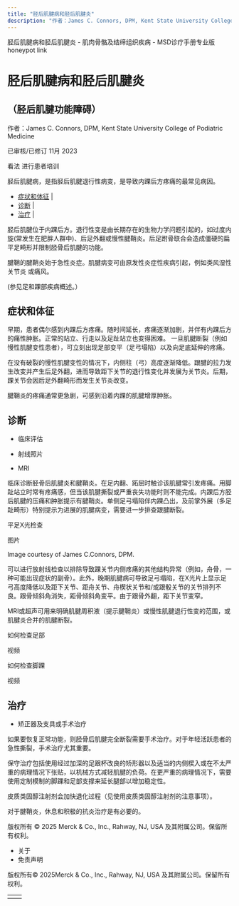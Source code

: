 ```yaml
---
title: "胫后肌腱病和胫后肌腱炎"
description: "作者：James C. Connors, DPM, Kent State University College of Podiatric Medicine"
---
```


﻿胫后肌腱病和胫后肌腱炎 \- 肌肉骨骼及结缔组织疾病 \- MSD诊疗手册专业版 honeypot link

# 胫后肌腱病和胫后肌腱炎

## （胫后肌腱功能障碍）

作者：James C. Connors, DPM, Kent State University College of Podiatric Medicine

已审核/已修订 11月 2023

看法 进行患者培训

胫后肌腱病，是指胫后肌腱退行性病变，是导致内踝后方疼痛的最常见病因。

- [症状和体征](#症状和体征_v27855265_zh) \|
- [诊断](#诊断_v27855269_zh) \|
- [治疗](#治疗_v27855275_zh) \|

胫后肌腱位于内踝后方。退行性变是由长期存在的生物力学问题引起的，如过度内旋(常发生在肥胖人群中)、后足外翻或慢性腱鞘炎。后足跗骨联合会造成僵硬的扁平足畸形并限制胫骨后肌腱的功能。

腱鞘的腱鞘炎始于急性炎症。肌腱病变可由原发性炎症性疾病引起，例如类风湿性关节炎 或痛风。

(参见足和踝部疾病概述。）

## 症状和体征

早期，患者偶尔感到内踝后方疼痛。随时间延长，疼痛逐渐加剧，并伴有内踝后方的痛性肿胀。正常的站立、行走以及足趾站立也变得困难。 一旦肌腱断裂（例如慢性肌腱变性患者），可立刻出现足部变平（足弓塌陷）以及向足底延伸的疼痛。

在没有破裂的慢性肌腱变性的情况下，内侧柱（弓）高度逐渐降低。跟腱的拉力发生改变并产生后足外翻，进而导致距下关节的退行性变化并发展为关节炎。后期，踝关节会因后足外翻畸形而发生关节炎改变。

腱鞘炎的疼痛通常更急剧，可感到沿着内踝的肌腱增厚肿胀。

## 诊断

- 临床评估

- 射线照片

- MRI


临床诊断胫骨后肌腱炎和腱鞘炎。在足内翻、跖屈时触诊该肌腱常引发疼痛。用脚趾站立时常有疼痛感，但当该肌腱撕裂或严重丧失功能时则不能完成。内踝后方胫后肌腱的压痛和肿胀提示有腱鞘炎。单侧足弓塌陷伴内踝凸出，及前掌外展（多足趾畸形）特别提示为进展的肌腱病变，需要进一步排查跟腱断裂。

平足X光检查



图片

Image courtesy of James C.Connors, DPM.

可以进行放射线检查以排除导致踝关节内侧疼痛的其他结构异常（例如，舟骨，一种可能出现症状的副骨）。此外，晚期肌腱病可导致足弓塌陷，在X光片上显示足弓高度降低以及距下关节、距舟关节、舟楔状关节和/或跟骰关节的关节排列不良。跟骨倾斜角消失，距骨倾斜角变平。由于跟骨外翻，距下关节变窄。

MRI或超声可用来明确肌腱周积液（提示腱鞘炎）或慢性肌腱退行性变的范围，或肌腱炎合并的肌腱断裂。

如何检查足部



视频

如何检查脚踝



视频

## 治疗

- 矫正器及支具或手术治疗


如果要恢复正常功能，则胫骨后肌腱完全断裂需要手术治疗。对于年轻活跃患者的急性撕裂，手术治疗尤其重要。

保守治疗包括使用经过加深的足跟杯改良的矫形器以及适当的内侧楔入或在不太严重的病理情况下张贴，以机械方式减轻肌腱的负荷。在更严重的病理情况下，需要使用定制模制的脚踝和足部支撑来延长腿部以增加稳定性。

皮质类固醇注射剂会加快退化过程（见使用皮质类固醇注射剂的注意事项）。

对于腱鞘炎，休息和积极的抗炎治疗是有必要的。



版权所有 © 2025
Merck & Co., Inc., Rahway, NJ, USA 及其附属公司。保留所有权利。

- 关于
- 免责声明

版权所有© 2025Merck & Co., Inc., Rahway, NJ, USA 及其附属公司。保留所有权利。

|     |     |
| --- | --- |
|  |  |